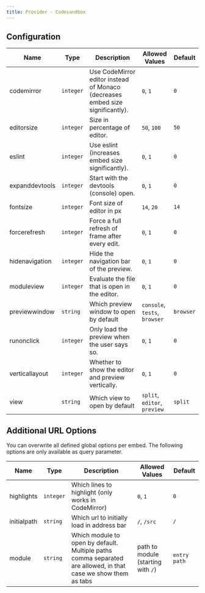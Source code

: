 ```yaml
---
title: Provider - Codesandbox
---
```


## Configuration

| Name          | Type      | Description                                        | Allowed Values  | Default |
| ------------- | --------- | -------------------------------------------------- | --------------- | ------- |
| codemirror | `integer`  | Use CodeMirror editor instead of Monaco (decreases embed size significantly). | `0`, `1` | `0`  |
| editorsize | `integer` | Size in percentage of editor. | `50`, `100` | `50`  |
| eslint | `integer` | Use eslint (increases embed size significantly). | `0`, `1` | `0`  |
| expanddevtools | `integer` | Start with the devtools (console) open. | `0`, `1` | `0`  |
| fontsize | `integer` | Font size of editor in px | `14`, `20` | `14`  |
| forcerefresh | `integer` | Force a full refresh of frame after every edit. | `0`, `1` | `0`  |
| hidenavigation | `integer` | Hide the navigation bar of the preview. | `0`, `1` | `0`  |
| moduleview | `integer` | Evaluate the file that is open in the editor. | `0`, `1` | `0`  |
| previewwindow | `string` | Which preview window to open by default | `console`, `tests`, `browser` | `browser`  |
| runonclick | `integer` | Only load the preview when the user says so. | `0`, `1` | `0`  |
| verticallayout | `integer` | Whether to show the editor and preview vertically. | `0`, `1` | `0`  |
| view | `string` | Which view to open by default | `split`, `editor`, `preview` | `split`  |

## Additional URL Options

You can overwrite all defined global options per embed.
The following options are only available as query parameter.


| Name          | Type      | Description                                        | Allowed Values  | Default |
| ------------- | --------- | -------------------------------------------------- | --------------- | ------- |
| highlights | `integer`  | Which lines to highlight (only works in CodeMirror) | `0`, `1` | `0`  |
| initialpath | `string` | Which url to initially load in address bar | `/`, `/src` | `/`  |
| module | `string` | Which module to open by default. Multiple paths comma separated are allowed, in that case we show them as tabs | path to module (starting with `/`) | `entry path`  |